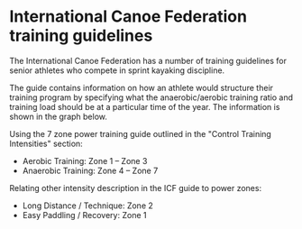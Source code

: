 # International Canoe Federation training guidelines

The International Canoe Federation has a number of training guidelines for senior athletes who compete in sprint kayaking discipline.  

The guide contains information on how an athlete would structure their training program by specifying what the anaerobic/aerobic training ratio and training load should be at a particular time of the year. The information is shown in the graph below.

Using the 7 zone power training guide outlined in the "Control Training Intensities" section:

* Aerobic Training: Zone 1 – Zone 3
* Anaerobic Training: Zone 4 – Zone 7

Relating other intensity description in the ICF guide to power zones:

* Long Distance / Technique: Zone 2
* Easy Paddling / Recovery: Zone 1